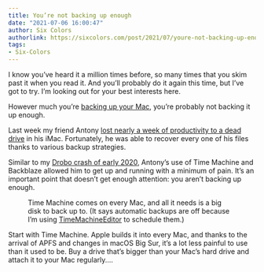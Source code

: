 ```yaml
---
title: You’re not backing up enough
date: "2021-07-06 16:00:47"
author: Six Colors
authorlink: https://sixcolors.com/post/2021/07/youre-not-backing-up-enough/
tags:
- Six-Colors
---
```

<p>I know you’ve heard it a million times before, so many times that you skim past it when you read it. And you’ll probably do it again this time, but I’ve got to try. I’m looking out for your best interests here.</p>
<p>However much you’re <a href="https://sixcolors.com/tag/backup/">backing up your Mac</a>, you’re probably not backing it up enough.</p>
<p>Last week my friend Antony <a href="https://twitter.com/AntonyJohnston/status/1410979408748421127">lost nearly a week of productivity to a dead drive</a> in his iMac. Fortunately, he was able to recover every one of his files thanks to various backup strategies.</p>
<p>Similar to my <a href="https://sixcolors.com/member/2021/01/raiders-of-the-dead-drive/">Drobo crash of early 2020</a>, Antony’s use of Time Machine and Backblaze allowed him to get up and running with a minimum of pain. It’s an important point that doesn’t get enough attention: you aren’t backing up enough.</p>
<figure><img src="https://i2.wp.com/sixcolors.com/wp-content/uploads/2021/07/timemachine-6c.png?ssl=1" alt="" data-image-w="" data-image-h="" class=" jetpack-broken-image" data-recalc-dims="1"/><figcaption>Time Machine comes on every Mac, and all it needs is a big disk to back up to. (It says automatic backups are off because I’m using <a href="https://tclementdev.com/timemachineeditor/">TimeMachineEditor</a> to schedule them.)</figcaption></figure><p>Start with Time Machine. Apple builds it into every Mac, and thanks to the arrival of APFS and changes in macOS Big Sur, it’s a lot less painful to use than it used to be. Buy a drive that’s bigger than your Mac’s hard drive and attach it to your Mac regularly.&#8230;</p>